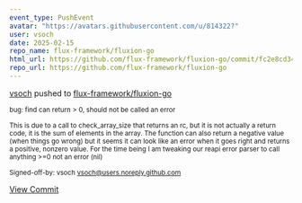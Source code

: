```yaml
---
event_type: PushEvent
avatar: "https://avatars.githubusercontent.com/u/814322?"
user: vsoch
date: 2025-02-15
repo_name: flux-framework/fluxion-go
html_url: https://github.com/flux-framework/fluxion-go/commit/fc2e8cd340d93e2931f9c9e26dd3ad16bf705936
repo_url: https://github.com/flux-framework/fluxion-go
---
```


<a href='https://github.com/vsoch' target='_blank'>vsoch</a> pushed to <a href='https://github.com/flux-framework/fluxion-go' target='_blank'>flux-framework/fluxion-go</a>

<small>bug: find can return > 0, should not be called an error

This is due to a call to check_array_size
that returns an rc, but it is not actually
a return code, it is the sum of elements
in the array. The function can also return
a negative value (when things go wrong)
but it seems it can look like an error when
it goes right and returns a positive, nonzero
value. For the time being I am tweaking our
reapi error parser to call anything >=0
not an error (nil)

Signed-off-by: vsoch <vsoch@users.noreply.github.com></small>

<a href='https://github.com/flux-framework/fluxion-go/commit/fc2e8cd340d93e2931f9c9e26dd3ad16bf705936' target='_blank'>View Commit</a>